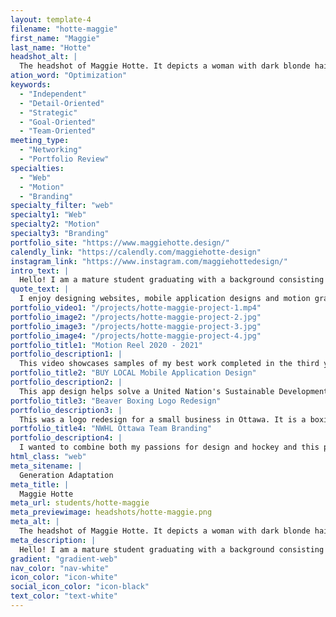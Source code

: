 ```yaml
---
layout: template-4
filename: "hotte-maggie"
first_name: "Maggie"
last_name: "Hotte"
headshot_alt: |
  The headshot of Maggie Hotte. It depicts a woman with dark blonde hair smiling. She is wearing a dark shirt and blazer with glasses.
ation_word: "Optimization"
keywords:
  - "Independent"
  - "Detail-Oriented"
  - "Strategic"
  - "Goal-Oriented"
  - "Team-Oriented"
meeting_type:
  - "Networking"
  - "Portfolio Review"
specialties:
  - "Web"
  - "Motion"
  - "Branding"
specialty_filter: "web"
specialty1: "Web"
specialty2: "Motion"
specialty3: "Branding"
portfolio_site: "https://www.maggiehotte.design/"
calendly_link: "https://calendly.com/maggiehotte-design"
instagram_link: "https://www.instagram.com/maggiehottedesign/"
intro_text: |
  Hello! I am a mature student graduating with a background consisting of psychology, fine arts, neuroscience, and now graphic design. I find that my interesting past helps to give me a unique and augmented perspective when designing.
quote_text: |
  I enjoy designing websites, mobile application designs and motion graphics.
portfolio_video1: "/projects/hotte-maggie-project-1.mp4"
portfolio_image2: "/projects/hotte-maggie-project-2.jpg"
portfolio_image3: "/projects/hotte-maggie-project-3.jpg"
portfolio_image4: "/projects/hotte-maggie-project-4.jpg"
portfolio_title1: "Motion Reel 2020 - 2021"
portfolio_description1: |
  This video showcases samples of my best work completed in the third year of the program (2020-2021). It includes projects such as mobile application user interaction design, short animations and looping gifs.
portfolio_title2: "BUY LOCAL Mobile Application Design"
portfolio_description2: |
  This app design helps solve a United Nation's Sustainable Development Goal #13 directed towards Improving Climate Action. It helps local people find locally sourced food and lessens their carbon footprint.
portfolio_title3: "Beaver Boxing Logo Redesign"
portfolio_description3: |
  This was a logo redesign for a small business in Ottawa. It is a boxing club that features olympic-level coaching for boxing. This case study includes a new logo and stationary branding for the club.
portfolio_title4: "NWHL Ottawa Team Branding"
portfolio_description4: |
  I wanted to combine both my passions for design and hockey and this project entails the branding and logo design for a National Women’s Hockey Team for Ottawa. It includes both jersey and logo designs.
html_class: "web"
meta_sitename: |
  Generation Adaptation
meta_title: |
  Maggie Hotte
meta_url: students/hotte-maggie
meta_previewimage: headshots/hotte-maggie.png
meta_alt: |
  The headshot of Maggie Hotte. It depicts a woman with dark blonde hair smiling. She is wearing a dark shirt and blazer with glasses.
meta_description: |
  Hello! I am a mature student graduating with a background consisting of psychology, fine arts, neuroscience, and now graphic design. I find that my interesting past helps to give me a unique and augmented perspective when designing.
gradient: "gradient-web"
nav_color: "nav-white"
icon_color: "icon-white"
social_icon_color: "icon-black"
text_color: "text-white"
---
```

